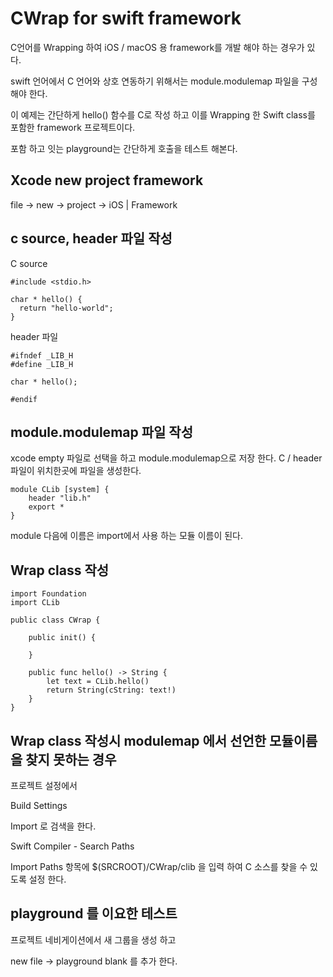 #  CWrap for swift framework

C언어를 Wrapping 하여 iOS / macOS 용 framework를 개발 해야 하는 경우가 있다.

swift 언어에서 C 언어와 상호 연동하기 위해서는 module.modulemap 파일을 구성 해야 한다.

이 예제는 간단하게 hello() 함수를 C로 작성 하고 이를 Wrapping 한 Swift class를 포함한 framework 프로젝트이다.

포함 하고 잇는 playground는 간단하게 호출을 테스트 해본다.


## Xcode new project framework
file -> new -> project -> iOS |  Framework

## c source, header 파일 작성

C source
```
#include <stdio.h>

char * hello() {
  return "hello-world";
}
```

header 파일
```
#ifndef _LIB_H
#define _LIB_H

char * hello();

#endif
```


## module.modulemap 파일 작성
xcode empty 파일로 선택을 하고 module.modulemap으로 저장 한다.  C / header 파일이 위치한곳에 파일을 생성한다.

```
module CLib [system] {
    header "lib.h"
    export *
}
```

module 다음에 이름은 import에서 사용 하는 모듈 이름이 된다.

## Wrap class 작성
```
import Foundation
import CLib

public class CWrap {
    
    public init() {
        
    }
    
    public func hello() -> String {
        let text = CLib.hello()
        return String(cString: text!)
    }
}
```

## Wrap class 작성시 modulemap 에서 선언한 모듈이름을 찾지 못하는 경우
프로젝트 설정에서

Build Settings

Import 로 검색을 한다.

Swift Compiler - Search Paths

Import Paths 항목에 $(SRCROOT)/CWrap/clib 을 입력 하여 C 소스를 찾을 수 있도록 설정 한다.

## playground 를 이요한 테스트
프로젝트 네비게이션에서 새 그룹을 생성 하고

new file -> playground blank 를 추가 한다.




